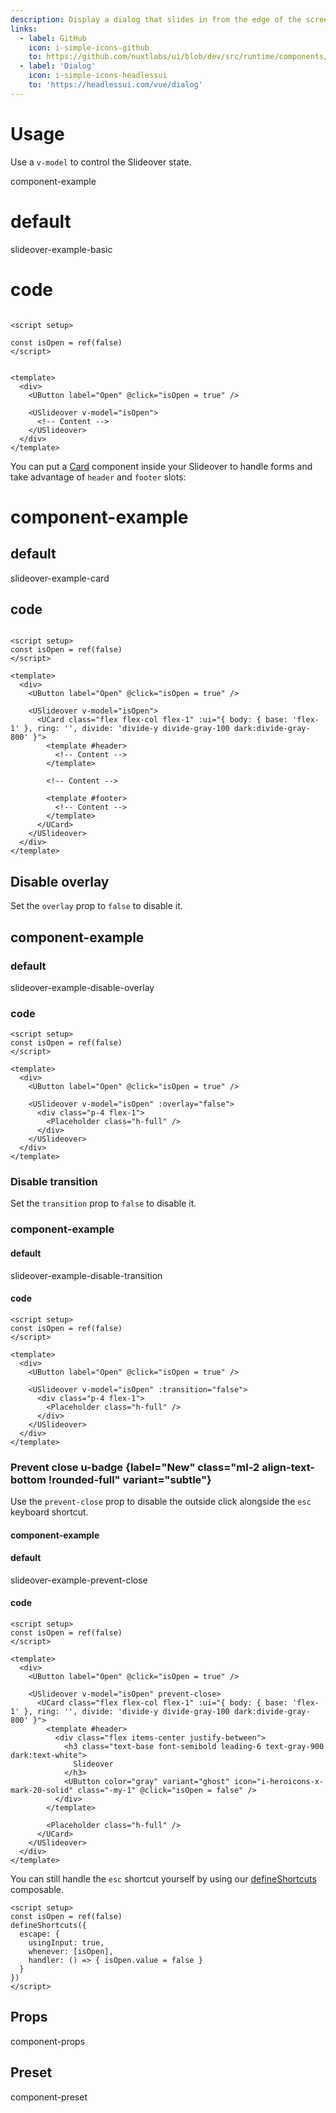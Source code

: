 ```yaml
---
description: Display a dialog that slides in from the edge of the screen.
links:
  - label: GitHub
    icon: i-simple-icons-github
    to: https://github.com/nuxtlabs/ui/blob/dev/src/runtime/components/overlays/Slideover.vue
  - label: 'Dialog'
    icon: i-simple-icons-headlessui
    to: 'https://headlessui.com/vue/dialog'
---
```


# Usage

Use a `v-model` to control the Slideover state.

 component-example

# default

 slideover-example-basic

# code

```vue

<script setup>

const isOpen = ref(false)
</script>


<template>
  <div>
    <UButton label="Open" @click="isOpen = true" />

    <USlideover v-model="isOpen">
      <!-- Content -->
    </USlideover>
  </div>
</template>
```

You can put a [Card](/layout/card) component inside your Slideover to handle forms and take advantage of `header` and `footer` slots:

# component-example

## default

slideover-example-card

## code

```vue

<script setup>
const isOpen = ref(false)
</script>

<template>
  <div>
    <UButton label="Open" @click="isOpen = true" />

    <USlideover v-model="isOpen">
      <UCard class="flex flex-col flex-1" :ui="{ body: { base: 'flex-1' }, ring: '', divide: 'divide-y divide-gray-100 dark:divide-gray-800' }">
        <template #header>
          <!-- Content -->
        </template>

        <!-- Content -->

        <template #footer>
          <!-- Content -->
        </template>
      </UCard>
    </USlideover>
  </div>
</template>
```

## Disable overlay

Set the `overlay` prop to `false` to disable it.

## component-example

### default

slideover-example-disable-overlay

### code

```vue
<script setup>
const isOpen = ref(false)
</script>

<template>
  <div>
    <UButton label="Open" @click="isOpen = true" />

    <USlideover v-model="isOpen" :overlay="false">
      <div class="p-4 flex-1">
        <Placeholder class="h-full" />
      </div>
    </USlideover>
  </div>
</template>
```

### Disable transition

Set the `transition` prop to `false` to disable it.

### component-example

#### default

slideover-example-disable-transition

#### code

```vue
<script setup>
const isOpen = ref(false)
</script>

<template>
  <div>
    <UButton label="Open" @click="isOpen = true" />

    <USlideover v-model="isOpen" :transition="false">
      <div class="p-4 flex-1">
        <Placeholder class="h-full" />
      </div>
    </USlideover>
  </div>
</template>
```

### Prevent close u-badge {label="New" class="ml-2 align-text-bottom !rounded-full" variant="subtle"}

Use the `prevent-close` prop to disable the outside click alongside the `esc` keyboard shortcut.

#### component-example

#### default

slideover-example-prevent-close

#### code

```vue
<script setup>
const isOpen = ref(false)
</script>

<template>
  <div>
    <UButton label="Open" @click="isOpen = true" />

    <USlideover v-model="isOpen" prevent-close>
      <UCard class="flex flex-col flex-1" :ui="{ body: { base: 'flex-1' }, ring: '', divide: 'divide-y divide-gray-100 dark:divide-gray-800' }">
        <template #header>
          <div class="flex items-center justify-between">
            <h3 class="text-base font-semibold leading-6 text-gray-900 dark:text-white">
              Slideover
            </h3>
            <UButton color="gray" variant="ghost" icon="i-heroicons-x-mark-20-solid" class="-my-1" @click="isOpen = false" />
          </div>
        </template>

        <Placeholder class="h-full" />
      </UCard>
    </USlideover>
  </div>
</template>
```

You can still handle the `esc` shortcut yourself by using our [defineShortcuts][def] composable.

```vue
<script setup>
const isOpen = ref(false)
defineShortcuts({
  escape: {
    usingInput: true,
    whenever: [isOpen],
    handler: () => { isOpen.value = false }
  }
})
</script>
```

## Props

component-props

## Preset

component-preset

[def]: /getting-started/shortcuts#defineshortcuts
